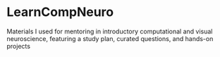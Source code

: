 # LearnCompNeuro
Materials I used for mentoring in introductory computational and visual neuroscience, featuring a study plan, curated questions, and hands-on projects
